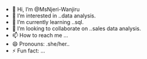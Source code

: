 - 👋 Hi, I’m @MsNjeri-Wanjiru
- 👀 I’m interested in ..data analysis.
- 🌱 I’m currently learning ..sql.
- 💞️ I’m looking to collaborate on ..sales data analysis.
- 📫 How to reach me ...
- 😄 Pronouns: .she/her..
- ⚡ Fun fact: ...

<!---
MsNjeri-Wanjiru/MsNjeri-Wanjiru is a ✨ special ✨ repository because its `README.md` (this file) appears on your GitHub profile.
You can click the Preview link to take a look at your changes.
--->
